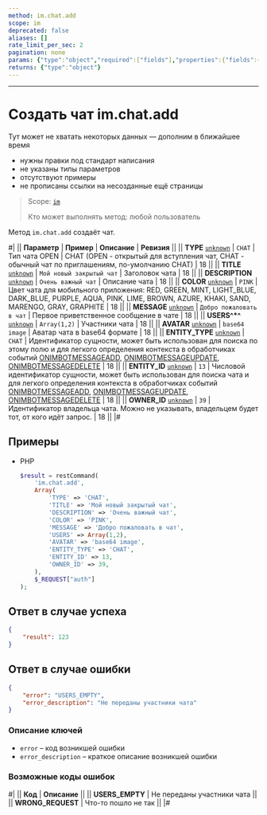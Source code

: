```yaml
---
method: im.chat.add
scope: im
deprecated: false
aliases: []
rate_limit_per_sec: 2
pagination: none
params: {"type":"object","required":["fields"],"properties":{"fields":{"type":"object"}}}
returns: {"type":"object"}
---
```



---

# Создать чат im.chat.add



Тут может не хватать некоторых данных — дополним в ближайшее время







- нужны правки под стандарт написания
- не указаны типы параметров
- отсутствуют примеры
- не прописаны ссылки на несозданные ещё страницы





> Scope: [`im`](../scopes/permissions.md)
>
> Кто может выполнять метод: любой пользователь

Метод `im.chat.add` создаёт чат.

#|
|| **Параметр** | **Пример** | **Описание** | **Ревизия** ||
|| **TYPE**
[`unknown`](../data-types.md) | `CHAT` | Тип чата OPEN \| CHAT (OPEN - открытый для вступления чат, CHAT - обычный чат по приглашениям, по-умолчанию CHAT) | 18 ||
|| **TITLE**
[`unknown`](../data-types.md) | `Мой новый закрытый чат` | Заголовок чата | 18 ||
|| **DESCRIPTION**
[`unknown`](../data-types.md) | `Очень важный чат` | Описание чата | 18 ||
|| **COLOR**
[`unknown`](../data-types.md) | `PINK` | Цвет чата для мобильного приложения: RED, GREEN, MINT, LIGHT_BLUE, DARK_BLUE, PURPLE, AQUA, PINK, LIME, BROWN, AZURE, KHAKI, SAND, MARENGO, GRAY, GRAPHITE | 18 ||
|| **MESSAGE**
[`unknown`](../data-types.md) | `Добро пожаловать в чат` | Первое приветственное сообщение в чате | 18 ||
|| **USERS^*^**
[`unknown`](../data-types.md) | `Array(1,2)` | Участники чата | 18 ||
|| **AVATAR**
[`unknown`](../data-types.md) | `base64 image` | Аватар чата в base64 формате | 18 ||
|| **ENTITY_TYPE**
[`unknown`](../data-types.md) | `CHAT` | Идентификатор сущности, может быть использован для поиска по этому полю и для легкого определения контекста в обработчиках событий [ONIMBOTMESSAGEADD](../chat-bots/messages/events/on-imbot-message-add.md), [ONIMBOTMESSAGEUPDATE](../chat-bots/messages/events/on-imbot-message-update.md), [ONIMBOTMESSAGEDELETE](../chat-bots/messages/events/on-imbot-message-delete.md) | 18 ||
|| **ENTITY_ID**
[`unknown`](../data-types.md) | `13` | Числовой идентификатор сущности, может быть использован для поиска чата и для легкого определения контекста в обработчиках событий  [ONIMBOTMESSAGEADD](../chat-bots/messages/events/on-imbot-message-add.md), [ONIMBOTMESSAGEUPDATE](../chat-bots/messages/events/on-imbot-message-update.md), [ONIMBOTMESSAGEDELETE](../chat-bots/messages/events/on-imbot-message-delete.md) | 18 ||
|| **OWNER_ID**
[`unknown`](../data-types.md) | `39` | Идентификатор владельца чата. Можно не указывать, владельцем будет тот, от кого идёт запрос. | 18 ||
|#



## Примеры





- PHP

    ```php
    $result = restCommand(
        'im.chat.add',
        Array(
            'TYPE' => 'CHAT',
            'TITLE' => 'Мой новый закрытый чат',
            'DESCRIPTION' => 'Очень важный чат',
            'COLOR' => 'PINK',
            'MESSAGE' => 'Добро пожаловать в чат',
            'USERS' => Array(1,2),
            'AVATAR' => 'base64 image',
            'ENTITY_TYPE' => 'CHAT',
            'ENTITY_ID' => 13,
            'OWNER_ID' => 39,
        ),
        $_REQUEST["auth"]
    );
    ```





## Ответ в случае успеха

```json
{
    "result": 123
}
```

## Ответ в случае ошибки

```json
{
    "error": "USERS_EMPTY",
    "error_description": "Не переданы участники чата"
}
```

### Описание ключей

- `error` – код возникшей ошибки
- `error_description` – краткое описание возникшей ошибки

### Возможные коды ошибок

#|
|| **Код** | **Описание** ||
|| **USERS_EMPTY** | Не переданы участники чата ||
|| **WRONG_REQUEST** | Что-то пошло не так ||
|#

